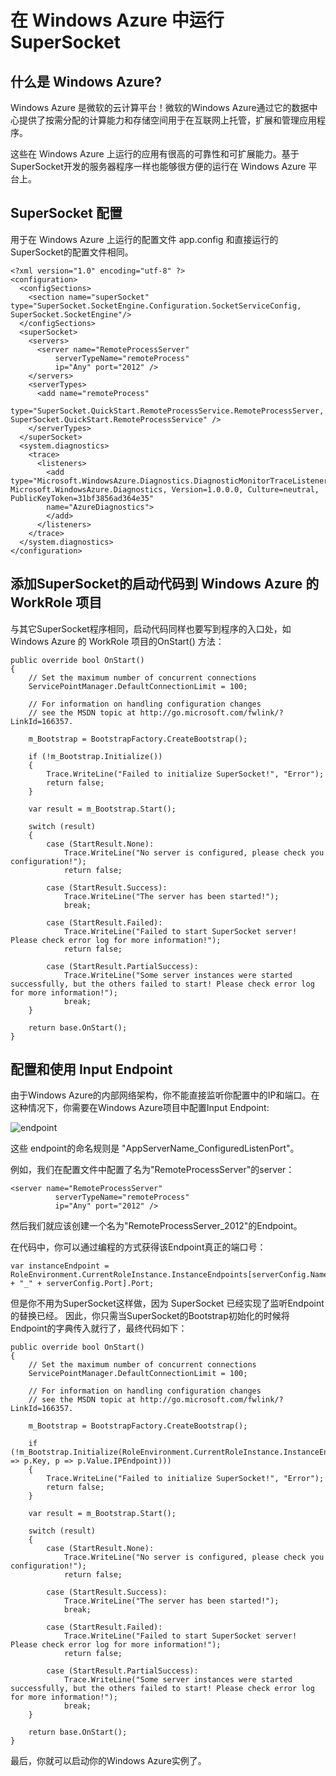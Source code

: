 # 在 Windows Azure 中运行SuperSocket

## 什么是 Windows Azure?

Windows Azure 是微软的云计算平台！微软的Windows Azure通过它的数据中心提供了按需分配的计算能力和存储空间用于在互联网上托管，扩展和管理应用程序。

这些在 Windows Azure 上运行的应用有很高的可靠性和可扩展能力。基于SuperSocket开发的服务器程序一样也能够很方便的运行在 Windows Azure 平台上。

## SuperSocket 配置
用于在 Windows Azure 上运行的配置文件 app.config 和直接运行的SuperSocket的配置文件相同。

    <?xml version="1.0" encoding="utf-8" ?>
    <configuration>
      <configSections>
        <section name="superSocket" type="SuperSocket.SocketEngine.Configuration.SocketServiceConfig, SuperSocket.SocketEngine"/>
      </configSections>
      <superSocket>
        <servers>
          <server name="RemoteProcessServer"
              serverTypeName="remoteProcess"
              ip="Any" port="2012" />
        </servers>
        <serverTypes>
          <add name="remoteProcess"
           type="SuperSocket.QuickStart.RemoteProcessService.RemoteProcessServer, SuperSocket.QuickStart.RemoteProcessService" />
        </serverTypes>
      </superSocket>
      <system.diagnostics>
        <trace>
          <listeners>
            <add type="Microsoft.WindowsAzure.Diagnostics.DiagnosticMonitorTraceListener, Microsoft.WindowsAzure.Diagnostics, Version=1.0.0.0, Culture=neutral, PublicKeyToken=31bf3856ad364e35"
            name="AzureDiagnostics">
            </add>
          </listeners>
        </trace>
      </system.diagnostics>
    </configuration>



## 添加SuperSocket的启动代码到 Windows Azure 的 WorkRole 项目
与其它SuperSocket程序相同，启动代码同样也要写到程序的入口处，如 Windows Azure 的 WorkRole 项目的OnStart() 方法：

    public override bool OnStart()
    {
        // Set the maximum number of concurrent connections 
        ServicePointManager.DefaultConnectionLimit = 100;

        // For information on handling configuration changes
        // see the MSDN topic at http://go.microsoft.com/fwlink/?LinkId=166357.

        m_Bootstrap = BootstrapFactory.CreateBootstrap();

        if (!m_Bootstrap.Initialize())
        {
            Trace.WriteLine("Failed to initialize SuperSocket!", "Error");
            return false;
        }

        var result = m_Bootstrap.Start();

        switch (result)
        {
            case (StartResult.None):
                Trace.WriteLine("No server is configured, please check you configuration!");
                return false;

            case (StartResult.Success):
                Trace.WriteLine("The server has been started!");
                break;

            case (StartResult.Failed):
                Trace.WriteLine("Failed to start SuperSocket server! Please check error log for more information!");
                return false;

            case (StartResult.PartialSuccess):
                Trace.WriteLine("Some server instances were started successfully, but the others failed to start! Please check error log for more information!");
                break;
        }

        return base.OnStart();
    }

## 配置和使用 Input Endpoint

由于Windows Azure的内部网络架构，你不能直接监听你配置中的IP和端口。在这种情况下，你需要在Windows Azure项目中配置Input Endpoint:

![endpoint](images/windowsazure.jpg)

这些 endpoint的命名规则是 "AppServerName_ConfiguredListenPort"。

例如，我们在配置文件中配置了名为"RemoteProcessServer"的server：

    <server name="RemoteProcessServer"
              serverTypeName="remoteProcess"
              ip="Any" port="2012" />

然后我们就应该创建一个名为"RemoteProcessServer_2012"的Endpoint。

在代码中，你可以通过编程的方式获得该Endpoint真正的端口号：

    var instanceEndpoint = RoleEnvironment.CurrentRoleInstance.InstanceEndpoints[serverConfig.Name + "_" + serverConfig.Port].Port;


但是你不用为SuperSocket这样做，因为 SuperSocket 已经实现了监听Endpoint的替换已经。 因此，你只需当SuperSocket的Bootstrap初始化的时候将Endpoint的字典传入就行了，最终代码如下：

    public override bool OnStart()
    {
        // Set the maximum number of concurrent connections 
        ServicePointManager.DefaultConnectionLimit = 100;

        // For information on handling configuration changes
        // see the MSDN topic at http://go.microsoft.com/fwlink/?LinkId=166357.

        m_Bootstrap = BootstrapFactory.CreateBootstrap();

        if (!m_Bootstrap.Initialize(RoleEnvironment.CurrentRoleInstance.InstanceEndpoints.ToDictionary(p => p.Key, p => p.Value.IPEndpoint)))
        {
            Trace.WriteLine("Failed to initialize SuperSocket!", "Error");
            return false;
        }

        var result = m_Bootstrap.Start();

        switch (result)
        {
            case (StartResult.None):
                Trace.WriteLine("No server is configured, please check you configuration!");
                return false;

            case (StartResult.Success):
                Trace.WriteLine("The server has been started!");
                break;

            case (StartResult.Failed):
                Trace.WriteLine("Failed to start SuperSocket server! Please check error log for more information!");
                return false;

            case (StartResult.PartialSuccess):
                Trace.WriteLine("Some server instances were started successfully, but the others failed to start! Please check error log for more information!");
                break;
        }

        return base.OnStart();
    }

最后，你就可以启动你的Windows Azure实例了。
